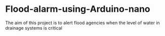 # Flood-alarm-using-Arduino-nano  
The aim of this project is to alert flood agencies when the level of water in drainage systems is critical
